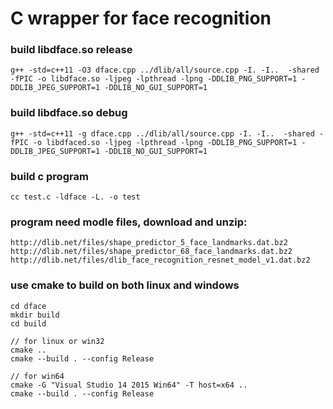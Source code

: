 # C wrapper for face recognition

### build libdface.so release
```
g++ -std=c++11 -O3 dface.cpp ../dlib/all/source.cpp -I. -I..  -shared -fPIC -o libdface.so -ljpeg -lpthread -lpng -DDLIB_PNG_SUPPORT=1 -DDLIB_JPEG_SUPPORT=1 -DDLIB_NO_GUI_SUPPORT=1
```

### build libdface.so debug
```
g++ -std=c++11 -g dface.cpp ../dlib/all/source.cpp -I. -I..  -shared -fPIC -o libdfaced.so -ljpeg -lpthread -lpng -DDLIB_PNG_SUPPORT=1 -DDLIB_JPEG_SUPPORT=1 -DDLIB_NO_GUI_SUPPORT=1
```

### build c program
```
cc test.c -ldface -L. -o test
```

### program need modle files, download and unzip:
```
http://dlib.net/files/shape_predictor_5_face_landmarks.dat.bz2
http://dlib.net/files/shape_predictor_68_face_landmarks.dat.bz2
http://dlib.net/files/dlib_face_recognition_resnet_model_v1.dat.bz2
```

### use cmake to build on both linux and windows
```
cd dface
mkdir build
cd build

// for linux or win32
cmake ..
cmake --build . --config Release

// for win64
cmake -G "Visual Studio 14 2015 Win64" -T host=x64 ..
cmake --build . --config Release
```

